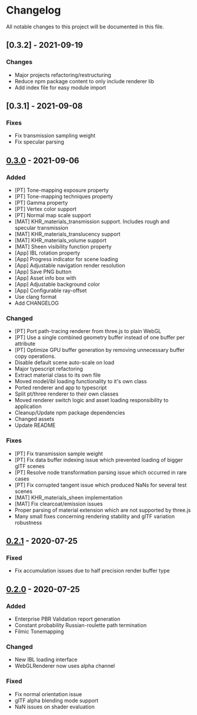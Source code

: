 # Changelog
All notable changes to this project will be documented in this file.

## [0.3.2] - 2021-09-19
### Changes
- Major projects refactoring/restructuring 
- Reduce npm package content to only include renderer lib
- Add index file for easy module import

## [0.3.1] - 2021-09-08
### Fixes
- Fix transmission sampling weight
- Fix specular parsing

## [0.3.0] - 2021-09-06
### Added
- [PT] Tone-mapping exposure property
- [PT] Tone-mapping techniques property
- [PT] Gamma property
- [PT] Vertex color support
- [PT] Normal map scale support 
- [MAT] KHR_materials_transmission support. Includes rough and specular transmission 
- [MAT] KHR_materials_translucency support 
- [MAT] KHR_materials_volume support 
- [MAT] Sheen visibility function property
- [App] IBL rotation property
- [App] Progress indicator for scene loading 
- [App] Adjustable navigation render resolution 
- [App] Save PNG button
- [App] Asset info box with 
- [App] Adjustable background color
- [App] Configurable ray-offset
- Use clang format
- Add CHANGELOG

### Changed
- [PT] Port path-tracing renderer from three.js to plain WebGL
- [PT] Use a single combined geometry buffer instead of one buffer per attribute 
- [PT] Optimize GPU buffer generation by removing unnecessary buffer copy operations.
- Disable default scene auto-scale on load
- Major typescript refactoring
- Extract material class to its own file
- Moved model/ibl loading functionality to it's own class
- Ported renderer and app to typescript
- Split pt/three renderer to their own classes
- Moved renderer switch logic and asset loading responsibility to application
- Cleanup/Update npm package dependencies
- Changed assets
- Update README

### Fixes
- [PT] Fix transmission sample weight
- [PT] Fix data buffer indexing issue which prevented loading of bigger glTF scenes
- [PT] Resolve node transformation parsing issue which occurred in rare cases 
- [PT] Fix corrupted tangent issue which produced NaNs for several test scenes
- [MAT] KHR_materials_sheen implementation
- [MAT] Fix clearcoat/emission issues
- Proper parsing of material extension which are not supported by three.js 
- Many small fixes concerning rendering stability and glTF variation robustness

## [0.2.1] - 2020-07-25
### Fixed
- Fix accumulation issues due to half precision render buffer type 

## [0.2.0] - 2020-07-25
### Added
- Enterprise PBR Validation report generation
- Constant probability Russian-roulette path termination
- Filmic Tonemapping

### Changed
- New IBL loading interface
- WebGLRenderer now uses alpha channel

### Fixed
- Fix normal orientation issue 
- glTF alpha blending mode support
- NaN issues on shader evaluation

[0.3.0]: https://github.com/DassaultSystemes-Technology/dspbr-pt/compare/v0.2.1...v0.3.0
[0.2.1]: https://github.com/DassaultSystemes-Technology/dspbr-pt/compare/v0.2.0...v0.2.1
[0.2.0]: https://github.com/DassaultSystemes-Technology/dspbr-pt/compare/v0.1.0...v0.2.0

